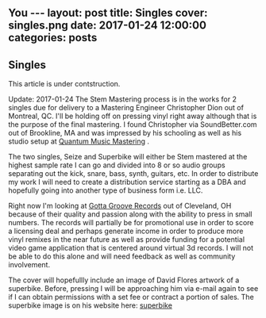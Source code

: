 You ---
layout: post
title: Singles
cover: singles.png
date:   2017-01-24 12:00:00
categories: posts
---

## Singles

This article is under contstruction.
 
 Update: 2017-01-24 The Stem Mastering process is in the works for 2 singles due for delivery 
 to a Mastering Engineer Christopher Dion out of Montreal, QC. I'll be holding off on pressing
 vinyl right away although that is the purpose of the final mastering. I found Christopher via 
 SoundBetter.com out of Brookline, MA and was impressed by his schooling as well as his studio setup at
  [Quantum Music Mastering](http://www.quantum-music.ca/) . 

The two singles, Seize and Superbike will either be Stem mastered at the highest sample rate I can 
go and divided into 8 or so audio groups separating out the kick, snare, bass, synth, guitars, etc. 
In order to distribute my work I will need to create a distribution service starting as a DBA and
hopefully going into another type of business form i.e. LLC. 

Right now I'm looking at [Gotta Groove Records](http://www.gottagrooverecords.com/) out of Cleveland, OH because of their quality and passion 
along with the ability to press in small numbers. The records will partially be for promotional use 
in order to score a licensing deal and perhaps generate income in order to produce more vinyl remixes 
in the near future as well as provide funding for a potential video game application that is centered
around virtual 3d records. I will not be able to do this alone and will need feedback as well as community 
involvement. 

The cover will hopefullly include an image of David Flores artwork of a superbike. Before, pressing I will
be approaching him via e-mail again to see if I can obtain permissions with a set fee or contract a portion 
of sales. The superbike image is on his website here: [superbike](http://davidfloresart.com/blog/2013/01/)


